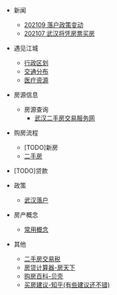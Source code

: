 - 新闻
  - [202109 落户政策变动](http://www.wuhan.gov.cn/zwgk/xxgk/zfwj/gfxwj/202109/t20210911_1776282.shtml)
  - [202107 武汉将凭房票买房](http://fgj.wuhan.gov.cn/hdjl_44/dczj_1/yjzj.shtml?collectionId=714&siteId=44&status=0)
- 遇见江城
  - [行政区划](basic-information/administrative-division.md)
  - [交通分布](basic-information/traffic-distribution.md)
  - [医疗资源](basic-information/medical-resources.md)
- 房源信息
  - 房源查询
    - [武汉二手房交易服务网](http://esf.whfgxx.org.cn/New/publish/)
- 购房流程
  
  - [TODO]新房
  - [二手房](purchase-process/second-hand-housing-purchase-process.md)
- [TODO]贷款
- 政策
  - [ 武汉落户](policy/college-students-settle-down.md)
- 房产概念
  
  - [常用概念](concept/common-real-estate-concepts.md)
- 其他
  - [二手房交易税](other/second-hand-housing-transaction-tax.md)
  - [房贷计算器-房天下](https://wuhan.newhouse.fang.com/house/tools.htm)
  - [购房百科-贝壳](https://news.ke.com/wh/baike/)
  - [买房建议-知乎(有些建议还不错)](https://zhuanlan.zhihu.com/p/341365889)

